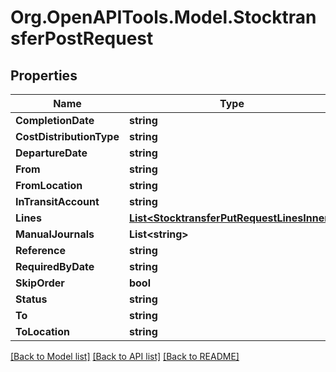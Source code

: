 # Org.OpenAPITools.Model.StocktransferPostRequest

## Properties

Name | Type | Description | Notes
------------ | ------------- | ------------- | -------------
**CompletionDate** | **string** |  | [optional] 
**CostDistributionType** | **string** |  | [optional] 
**DepartureDate** | **string** |  | [optional] 
**From** | **string** |  | [optional] 
**FromLocation** | **string** |  | [optional] 
**InTransitAccount** | **string** |  | [optional] 
**Lines** | [**List&lt;StocktransferPutRequestLinesInner&gt;**](StocktransferPutRequestLinesInner.md) |  | [optional] 
**ManualJournals** | **List&lt;string&gt;** |  | [optional] 
**Reference** | **string** |  | [optional] 
**RequiredByDate** | **string** |  | [optional] 
**SkipOrder** | **bool** |  | [optional] 
**Status** | **string** |  | [optional] 
**To** | **string** |  | [optional] 
**ToLocation** | **string** |  | [optional] 

[[Back to Model list]](../README.md#documentation-for-models) [[Back to API list]](../README.md#documentation-for-api-endpoints) [[Back to README]](../README.md)

